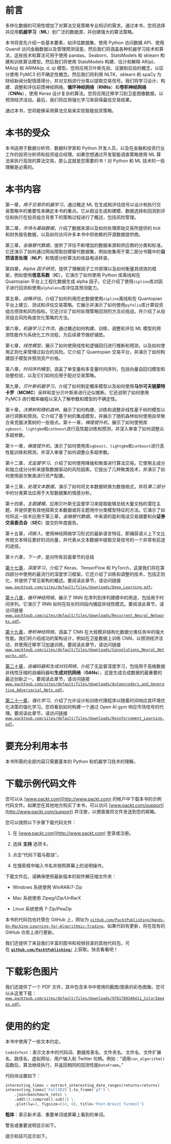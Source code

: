 # 前言

多样化数据的可用性增加了对算法交易策略专业知识的需求。通过本书，您将选择并应用**机器学习**（**ML**）到广泛的数据源，并创建强大的算法策略。

本书将首先介绍一些基本要素，如评估数据集、使用 Python 访问数据 API、使用 Quandl 访问金融数据以及管理预测误差。然后我们将涵盖各种机器学习技术和算法，这些技术和算法可用于使用 pandas、Seaborn、StatsModels 和 sklearn 构建和训练算法模型。然后我们将使用 StatsModels 构建、估计和解释 AR(p)、MA(q) 和 ARIMA(p, d, q) 模型。您将应用贝叶斯先验、证据和后验的概念，以区分使用 PyMC3 的不确定性概念。然后我们将利用 NLTK、sklearn 和 spaCy 为财经新闻分配情感得分，并对文档进行分类以提取交易信号。我们将学习设计、构建、调整和评估前馈神经网络、**循环神经网络**（**RNNs**）和**卷积神经网络**（**CNNs**），使用 Keras 设计复杂的算法。您将应用迁移学习到卫星图像数据，以预测经济活动。最后，我们将应用强化学习来获得最佳交易结果。

通过本书，您将能够采用算法交易来实现智能投资策略。

# 本书的受众

本书适用于数据分析师、数据科学家和 Python 开发人员，以及在金融和投资行业工作的投资分析师和投资组合经理。如果您想通过开发智能调查策略使用 ML 算法来执行高效的算法交易，那么这就是您需要的书！对 Python 和 ML 技术的一些理解是必需的。

# 本书内容

第一章，*用于交易的机器学习*，通过概述 ML 在生成和评估信号以设计和执行交易策略中的重要性来确定本书的重点。它从假设生成和建模、数据选择和回测到评估和执行在投资组合背景下的策略过程进行了概述，包括风险管理。

第二章，*市场与基础数据*，介绍了数据来源以及如何处理原始交易所提供的 tick 和财务报告数据，以及如何访问许多本书中将依赖的开源数据提供商。

第三章，*金融替代数据*，提供了评估不断增加的数据来源和供应商的分类和标准。它还演示了如何通过网站爬取创建替代数据集，例如收集用于第二部分书籍中的**自然语言处理**（**NLP**）和情感分析算法的收益电话转录。

第四章，*Alpha 因子研究*，提供了理解因子工作原理以及如何衡量其绩效的框架，例如使用**信息系数**（**IC**）。它演示了如何使用 Python 库离线和在 Quantopian 平台上工程化数据生成 alpha 因子。它还介绍了使用`zipline`库对因子进行回测和使用`alphalens`库评估其预测能力。

第五章，*战略评估*，介绍了如何利用历史数据使用`zipline`离线和在 Quantopian 平台上建立、测试和评估交易策略。它展示并演示了如何使用`pyfolio`库计算投资组合绩效和风险指标。它还讨论了如何处理策略回测的方法论挑战，并介绍了从投资组合风险角度优化策略的方法。

第六章，*机器学习工作流*，通过概述如何构建、训练、调整和评估 ML 模型的预测性能作为系统化工作流程，为后续章节做好铺垫。

第七章，*线性模型*，展示了如何使用线性和逻辑回归进行推断和预测，以及如何使用正则化来管理过拟合的风险。它介绍了 Quantopian 交易平台，并演示了如何构建因子模型并预测资产价格。

第八章，*时间序列模型*，涵盖了单变量和多变量时间序列，包括向量自回归模型和协整检验，以及它们如何应用于配对交易策略。

第九章，*贝叶斯机器学习*，介绍了如何制定概率模型以及如何使用**马尔可夫链蒙特卡罗**（**MCMC**）采样和变分贝叶斯来进行近似推断。它还说明了如何使用 PyMC3 进行概率编程以深入了解参数和模型的不确定性。

第十章，*决策树和随机森林*，展示了如何构建、训练和调整非线性基于树的模型以进行洞察和预测。它介绍了基于树的集成模型，并展示了随机森林如何使用自举聚合来克服决策树的一些弱点。第十一章，*梯度提升机*，展示了如何使用库`xgboost`、`lightgbm`和`catboost`进行高性能训练和预测，并深入审查了如何调整众多超参数。

第十一章，*梯度提升机*，演示了如何使用库`xgboost`、`lightgbm`和`catboost`进行高性能训练和预测，并深入审查了如何调整众多超参数。

第十二章，*无监督学习*，介绍了如何使用降维和聚类进行算法交易。它使用主成分和独立成分分析来提取数据驱动的风险因素。它提出了几种聚类技术，并演示了如何使用层次聚类进行资产配置。

第十三章，*处理文本数据*，演示了如何将文本数据转换为数值格式，并将*第二部分*中的分类算法应用于大型数据集的情感分析。

第十四章，*主题建模*，应用贝叶斯无监督学习来提取能够总结大量文档的潜在主题，并提供更有效地探索文本数据或将主题用作分类模型特征的方法。它演示了如何将这一技术应用于第三章，*金融替代数据*，中来源的盈利电话交易摘要和向**证券交易委员会**（**SEC**）提交的年度报告。

第十五章，*词嵌入*，使用神经网络学习形式的最新语言特征，即捕获语义上下文比传统文本特征更好的词向量，并代表从文本数据中提取交易信号的一个非常有前途的途径。

第十六章，*下一步*，是对所有前面章节的总结

[第十七章](https://www.packtpub.com/sites/default/files/downloads/Deep_Neural_Networks.pdf)，*深度学习*，介绍了 Keras、TensorFlow 和 PyTorch，这是我们将在第四部分中使用的最流行的深度学习框架。它还介绍了训练和调整的技术，包括正则化，并提供了常见架构的概述。要阅读此章节，请访问链接[`www.packtpub.com/sites/default/files/downloads/Deep_Learning.pdf`](https://www.packtpub.com/sites/default/files/downloads/Deep_Learning.pdf)。

[第十八章](https://www.packtpub.com/sites/default/files/downloads/Recurrent_Neural_Networks.pdf)，*循环神经网络*，展示了 RNN 在序列到序列建模中的用途，包括用于时间序列。它演示了 RNN 如何在较长时间段内捕捉非线性模式。要阅读此章节，请访问链接[`www.packtpub.com/sites/default/files/downloads/Recurrent_Neural_Networks.pdf`](https://www.packtpub.com/sites/default/files/downloads/Recurrent_Neural_Networks.pdf)。

[第十九章](https://www.packtpub.com/sites/default/files/downloads/Convolutions_Neural_Networks.pdf)，*卷积神经网络*，涵盖了 CNN 在大规模非结构化数据分类任务中的强大性能。我们将介绍成功的架构设计，例如在卫星数据上训练 CNN，以预测经济活动，并使用迁移学习加速训练。要阅读此章节，请访问链接[`www.packtpub.com/sites/default/files/downloads/Convolutions_Neural_Networks.pdf`](https://www.packtpub.com/sites/default/files/downloads/Convolutions_Neural_Networks.pdf)。

[第二十章](https://www.packtpub.com/sites/default/files/downloads/Unsupervised_Deep_Learning.pdf)，*自编码器和生成对抗网络*，介绍了无监督深度学习，包括用于高维数据非线性压缩的自编码器和**生成对抗网络**（**GANs**），这是生成合成数据的最重要的最近创新之一。要阅读此章节，请访问链接[`www.packtpub.com/sites/default/files/downloads/Autoencoders_and_Generative_Adversarial_Nets.pdf`](https://www.packtpub.com/sites/default/files/downloads/Autoencoders_and_Generative_Adversarial_Nets.pdf)。

[第二十一章](https://www.packtpub.com/sites/default/files/downloads/Reinforcement_Learning.pdf)，*强化学习*，介绍了允许设计和训练代理程序以随着时间响应其环境优化决策的强化学习。您将看到如何构建一个通过 Open AI gym 响应市场信号的代理。要阅读此章节，请访问链接[`www.packtpub.com/sites/default/files/downloads/Reinforcement_Learning.pdf`](https://www.packtpub.com/sites/default/files/downloads/Reinforcement_Learning.pdf)。

# 要充分利用本书

本书所需的全部内容只需要基本的 Python 和机器学习技术的理解。

# 下载示例代码文件

您可以从 [www.packt.com](http://www.packt.com) 的帐户中下载本书的示例代码文件。如果您在其他地方购买了本书，可以访问 [www.packt.com/support](http://www.packt.com/support) 并注册，以便直接将文件发送到您的邮箱。

您可以按照以下步骤下载代码文件：

1.  在 [www.packt.com](http://www.packt.com) 登录或注册。

1.  选择 **支持** 选项卡。

1.  点击“代码下载与勘误”。

1.  在搜索框中输入书名并按照屏幕上的说明操作。

下载文件后，请确保使用最新版本的软件解压缩文件夹：

+   Windows 系统使用 WinRAR/7-Zip

+   Mac 系统使用 Zipeg/iZip/UnRarX

+   Linux 系统使用 7-Zip/PeaZip

本书的代码包也托管在 GitHub 上，网址为 [`github.com/PacktPublishing/Hands-On-Machine-Learning-for-Algorithmic-Trading`](https://github.com/PacktPublishing/Hands-On-Machine-Learning-for-Algorithmic-Trading)。如果代码有更新，将在现有的 GitHub 仓库上进行更新。

我们还提供了来自我们丰富的图书和视频目录的其他代码包，可在 **[`github.com/PacktPublishing/`](https://github.com/PacktPublishing/)** 上获取。快去看看吧！

# 下载彩色图片

我们还提供了一个 PDF 文件，其中包含本书中使用的截图/图表的彩色图像。您可以从这里下载：[`www.packtpub.com/sites/default/files/downloads/9781789346411_ColorImages.pdf`](https://www.packtpub.com/sites/default/files/downloads/9781789346411_ColorImages.pdf)。

# 使用的约定

本书中使用了一些文本约定。

`CodeInText`：表示文本中的代码词、数据库表名、文件夹名、文件名、文件扩展名、路径名、虚拟网址、用户输入和 Twitter 句柄。例如：“调用`run_algorithm()`函数后，算法继续执行，并返回相同的回测性能`DataFrame`。”

代码块设置如下：

```py
interesting_times = extract_interesting_date_ranges(returns=returns)
interesting_times['Fall2015'].to_frame('pf') \
    .join(benchmark_rets) \
    .add(1).cumprod().sub(1) \
    .plot(lw=2, figsize=(14, 6), title='Post-Brexit Turmoil')
```

**粗体**：表示新术语、重要单词或屏幕上看到的单词。

警告或重要说明显示如下。

提示和技巧显示如下。
